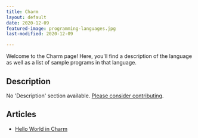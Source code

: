 ```yaml
---
title: Charm
layout: default
date: 2020-12-09
featured-image: programming-languages.jpg
last-modified: 2020-12-09

---
```


Welcome to the Charm page! Here, you'll find a description of the language as well as a list of sample programs in that language.

## Description

No 'Description' section available. [Please consider contributing](https://github.com/TheRenegadeCoder/sample-programs-website).

## Articles

- [Hello World in Charm](https://sampleprograms.io/projects/hello-world/charm)
